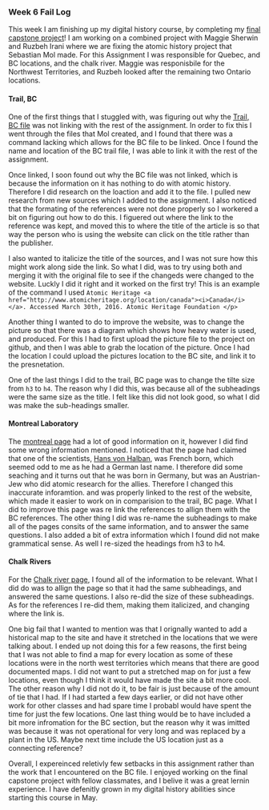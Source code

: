 ### Week 6 Fail Log
This week I am finishing up my digital history course, by completing my [final capstone project](https://github.com/matthiaskeller1578/HIST3814o-Blog-Matthias/blob/master/Week-6-Blog.md)!
I am working on a combined project with Maggie Sherwin and Ruzbeh Irani where we are fixing the atomic history project that Sebastian Mol made. For this Assignment I was responsible for Quebec, and BC locations, and the chalk river. Maggie was responisbile for the Northwest Territories, and Ruzbeh looked after the remaining two Ontario locations.  
#### Trail, BC
One of the first things that I stuggled with, was figuring out why the [Trail, BC file](https://maggiesherwin.github.io/daea/sites/cominco.html) was not linking with the rest of the assignment. In order to fix this I went through the files that Mol created, and I found that there was a command lacking which allows for the BC file to be linked. Once I found the name and location of the BC trail file, I was able to link it with the rest of the assignment. 

Once linked, I soon found out why the BC file was not linked, which is because the information on it has nothing to do with atomic history. Therefore I did research on the loaction and add it to the file. I pulled new research from new sources which I added to the assignment. I also noticed that the formating of the references were not done properly so I workered a bit on figuring out how to do this. I figuered out where the link to the reference was kept, and moved this to where the title of the article is so that way the person who is using the website can click on the title rather than the publisher. 

I also wanted to italicize the title of the sources, and I was not sure how this might work along side the link. So what I did, was to try using both and merging it with the original file to see if the changeds were changed to the website. Luckly I did it right and it worked on the first try! This is an example of the command I used `Atomic Heritage <a href="http://www.atomicheritage.org/location/canada"><i>Canada</i></a>. Accessed March 30th, 2016. Atomic Heritage Foundation </p>`

Another thing I wanted to do to improve the website, was to change the picture so that there was a diagram which shows how heavy water is used, and produced. For this I had to first upload the picture file to the project on github, and then I was able to grab the location of the picture. Once I had the location I could upload the pictures location to the BC site, and link it to the presnetation. 

One of the last things I did to the trail, BC page was to change the tilte size from `h3` to `h4`. The reason why I did this, was because all of the subheadings were the same size as the title. I felt like this did not look good, so what I did was make the sub-headings smaller.

#### Montreal Laboratory
The [montreal page](https://maggiesherwin.github.io/daea/sites/montreal-laboratory.html) had a lot of good information on it, however I did find some wrong information mentioned. I noticed that the page had claimed that one of the scientists, [Hans von Halban](https://en.wikipedia.org/wiki/Hans_von_Halban), was French born, which seemed odd to me as he had a German last name. I therefore did some seaching and it turns out that he was born in Germany, but was an Austrian- Jew who did atomic research for the allies. Therefore I changed this inaccurate inforamtion. and was properly linked to the rest of the website, which made it easier to work on in comparision to the trail, BC page. What I did to improve this page was re link the references to allign them with the BC references.  The other thing I did was re-name the subheadings to make all of the pages consits of the same information, and to answer the same questions. I also added a bit of extra information which I found did not make grammatical sense. As well I re-sized the headings from h3 to h4. 


#### Chalk Rivers
For the [Chalk river page](https://maggiesherwin.github.io/daea/sites/chalk-river-labs.html), I found all of the information to be relevant. What I did do was to allign the page so that it had the same subheadings, and answered the same questions. I also re-did the size of these subheadings. As for the references I re-did them, making them italicized, and changing where the link is. 

One big fail that I wanted to mention was that I orignally wanted to add a historical map to the site and have it stretched in the locations that we were talking about. I ended up not doing this for a few reasons, the first being that I was not able to find a map for every location as some of these locations were in the north west territories which means that there are good documented maps. I did not want to put a stretched map on for just a few locations, even though I think it would have made the site a bit more cool. The other reason why I did not do it, to be fair is just because of the amount of tie that I had. If I had started a few days earlier, or did not have other work for other classes and had spare time I probabl would have spent the time for just the few locations. One last thing would be to have included a bit more infromation for the BC section, but the reason why it was imitted was because it was not operational for very long and was replaced by a plant in the US. Maybe next time include the US location just as a connecting reference? 

Overall, I expereinced reletivly few setbacks in this assignment rather than the work that I encountered on the BC file. I enjoyed working on the final capstone project with fellow classmates, and I belive it was a great lernin experience. I have defenitly grown in my digital history abilities since starting this course in May. 
